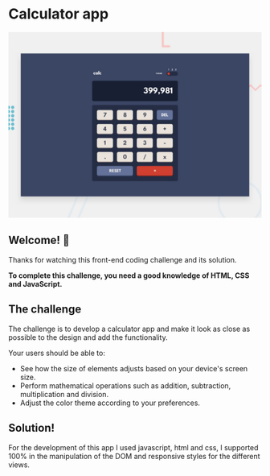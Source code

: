 # Calculator app

![Design preview for the Calculator app coding challenge](./design/desktop-preview.jpg)

## Welcome! 👋

Thanks for watching this front-end coding challenge and its solution.



**To complete this challenge, you need a good knowledge of HTML, CSS and JavaScript.**

## The challenge

The challenge is to develop a calculator app and make it look as close as possible to the design and add the functionality.


Your users should be able to:

- See how the size of elements adjusts based on your device's screen size.
- Perform mathematical operations such as addition, subtraction, multiplication and division.
- Adjust the color theme according to your preferences.


## Solution!
For the development of this app I used javascript, html and css, I supported 100% in the manipulation of the DOM and responsive styles for the different views.